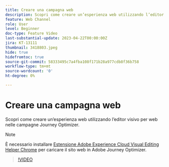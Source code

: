 ```yaml
---
title: Creare una campagna web
description: Scopri come creare un’esperienza web utilizzando l’editor visivo per web nelle campagne Journey Optimizer.
feature: Web Channel
role: User
level: Beginner
doc-type: Feature Video
last-substantial-update: 2023-04-22T00:00:00Z
jira: KT-13111
thumbnail: 3418803.jpeg
hide: true
hidefromtoc: true
source-git-commit: 58333495c7a4fba108f171b28a977cdb8f36b758
workflow-type: tm+mt
source-wordcount: '0'
ht-degree: 0%

---
```



# Creare una campagna web

Scopri come creare un’esperienza web utilizzando l’editor visivo per web nelle campagne Journey Optimizer.

>[!NOTE]
> È necessario installare [Estensione Adobe Experience Cloud Visual Editing Helper Chrome](https://chrome.google.com/webstore/detail/adobe-experience-cloud-vi/kgmjjkfjacffaebgpkpcllakjifppnca) per caricare il sito web in Adobe Journey Optimizer.

>[!VIDEO](https://video.tv.adobe.com/v/3418803/?quality=12&learn=on)
